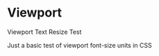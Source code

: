 Viewport
========

Viewport Text Resize Test


Just a basic test of viewport font-size units in CSS
